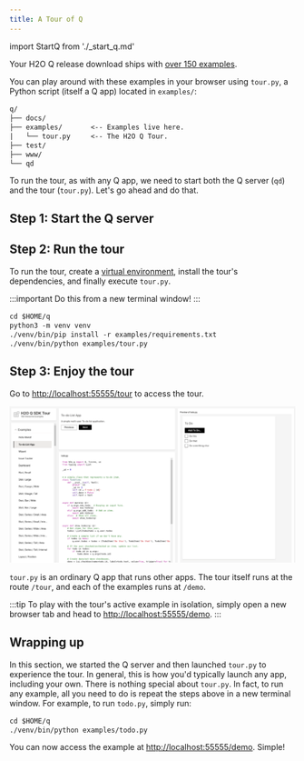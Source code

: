 ```yaml
---
title: A Tour of Q
---
```

import StartQ from './_start_q.md'

Your H2O Q release download ships with [over 150 examples](/gallery).

You can play around with these examples in your browser using `tour.py`, a Python script (itself a Q app) located in `examples/`:

```none title="Contents of $HOME/q"
q/
├── docs/           
├── examples/       <-- Examples live here.
|   └── tour.py     <-- The H2O Q Tour.
├── test/           
├── www/            
└── qd              
```

To run the tour, as with any Q app, we need to start both the Q server (`qd`) and the tour (`tour.py`). Let's go ahead and do that.

## Step 1: Start the Q server

<StartQ/>

## Step 2: Run the tour

To run the tour, create a [virtual environment](https://docs.python.org/3/tutorial/venv.html), install the tour's dependencies, and finally execute `tour.py`.  

:::important
Do this from a new terminal window!
:::

```shell 
cd $HOME/q
python3 -m venv venv
./venv/bin/pip install -r examples/requirements.txt
./venv/bin/python examples/tour.py
```

## Step 3: Enjoy the tour

Go to [http://localhost:55555/tour](http://localhost:55555/tour) to access the tour. 

![tour](assets/tour__tour.png)

`tour.py` is an ordinary Q app that runs other apps. The tour itself runs at the route `/tour`, and each of the examples runs at `/demo`. 

:::tip
To play with the tour's active example in isolation, simply open a new browser tab and head to [http://localhost:55555/demo](http://localhost:55555/demo).
:::

## Wrapping up

In this section, we started the Q server and then launched `tour.py` to experience the tour. In general, this is how you'd typically launch any app, including your own. There is nothing special about `tour.py`. In fact, to run any example, all you need to do is repeat the steps above in a new terminal window. For example, to run `todo.py`, simply run:

```shell 
cd $HOME/q
./venv/bin/python examples/todo.py
```

You can now access the example at [http://localhost:55555/demo](http://localhost:55555/demo). Simple!

